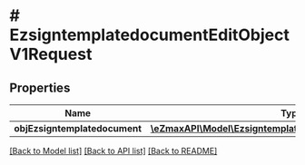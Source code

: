 # # EzsigntemplatedocumentEditObjectV1Request

## Properties

Name | Type | Description | Notes
------------ | ------------- | ------------- | -------------
**objEzsigntemplatedocument** | [**\eZmaxAPI\Model\EzsigntemplatedocumentRequestCompound**](EzsigntemplatedocumentRequestCompound.md) |  |

[[Back to Model list]](../../README.md#models) [[Back to API list]](../../README.md#endpoints) [[Back to README]](../../README.md)
